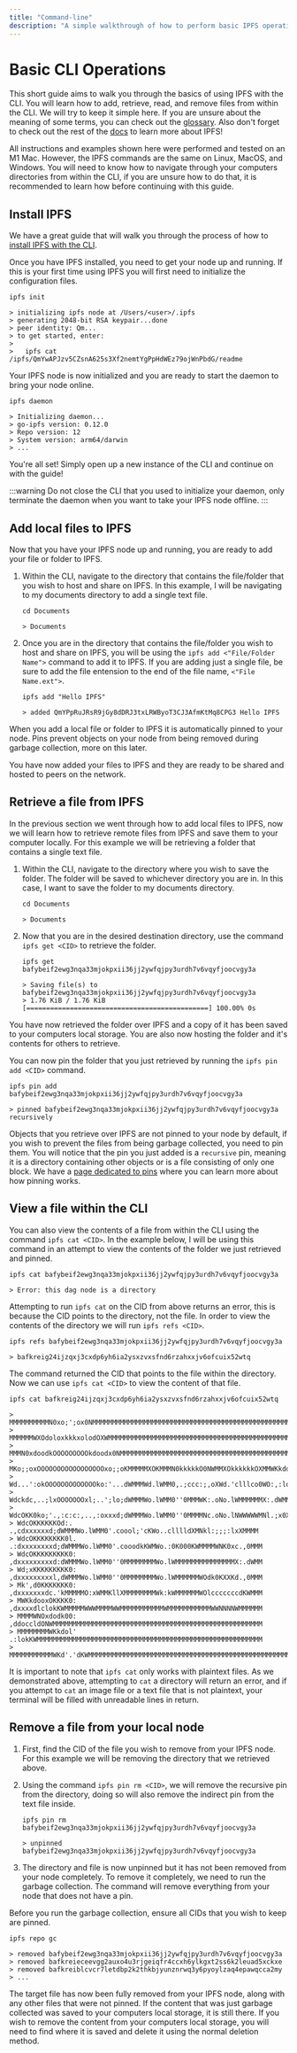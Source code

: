```yaml
---
title: "Command-line"
description: "A simple walkthrough of how to perform basic IPFS operations using the command-line."
---
```


# Basic CLI Operations

This short guide aims to walk you through the basics of using IPFS with the CLI. You will learn how to add, retrieve, read, and remove files from within the CLI. We will try to keep it simple here. If you are unsure about the meaning of some terms, you can check out the [glossary](../concepts/glossary.md/). Also don't forget to check out the rest of the [docs](../) to learn more about IPFS!

All instructions and examples shown here were performed and tested on an M1 Mac. However, the IPFS commands are the same on Linux, MacOS, and Windows. You will need to know how to navigate through your computers directories from within the CLI, if you are unsure how to do that, it is recommended to learn how before continuing with this guide.

## Install IPFS

We have a great guide that will walk you through the process of how to [install IPFS with the CLI](../install/command-line.md/).

Once you have IPFS installed, you need to get your node up and running. If this is your first time using IPFS you will first need to initialize the configuration files.

```shell
ipfs init

> initializing ipfs node at /Users/<user>/.ipfs
> generating 2048-bit RSA keypair...done
> peer identity: Qm...
> to get started, enter:
>
>   ipfs cat /ipfs/QmYwAPJzv5CZsnA625s3Xf2nemtYgPpHdWEz79ojWnPbdG/readme
```

Your IPFS node is now initialized and you are ready to start the daemon to bring your node online.

```shell
ipfs daemon

> Initializing daemon...
> go-ipfs version: 0.12.0
> Repo version: 12
> System version: arm64/darwin
> ...
```

You're all set! Simply open up a new instance of the CLI and continue on with the guide!

:::warning
Do not close the CLI that you used to initialize your daemon, only terminate the daemon when you want to take your IPFS node offline.
:::

## Add local files to IPFS

Now that you have your IPFS node up and running, you are ready to add your file or folder to IPFS.

1. Within the CLI, navigate to the directory that contains the file/folder that you wish to host and share on IPFS. In this example, I will be navigating to my documents directory to add a single text file.

    ```shell
    cd Documents

    > Documents
    ```

2. Once you are in the directory that contains the file/folder you wish to host and share on IPFS, you will be using the `ipfs add <"File/Folder Name">` command to add it to IPFS. If you are adding just a single file, be sure to add the file entension to the end of the file name, `<"File Name.ext">`.

    ```shell
    ipfs add "Hello IPFS"

    > added QmYPpRuJRsR9jGy8dDRJ3txLRWByoT3CJ3AfmKtMq8CPG3 Hello IPFS
    ```

When you add a local file or folder to IPFS it is automatically pinned to your node. Pins prevent objects on your node from being removed during garbage collection, more on this later.

You have now added your files to IPFS and they are ready to be shared and hosted to peers on the network.

## Retrieve a file from IPFS

In the previous section we went through how to add local files to IPFS, now we will learn how to retrieve remote files from IPFS and save them to your computer locally. For this example we will be retrieving a folder that contains a single text file.

1. Within the CLI, navigate to the directory where you wish to save the folder. The folder will be saved to whichever directory you are in. In this case, I want to save the folder to my documents directory.

    ```shell
    cd Documents

    > Documents
    ```

2. Now that you are in the desired destination directory, use the command `ipfs get <CID>` to retrieve the folder.

    ```shell
    ipfs get bafybeif2ewg3nqa33mjokpxii36jj2ywfqjpy3urdh7v6vqyfjoocvgy3a

    > Saving file(s) to bafybeif2ewg3nqa33mjokpxii36jj2ywfqjpy3urdh7v6vqyfjoocvgy3a
    > 1.76 KiB / 1.76 KiB [==============================================] 100.00% 0s
    ```

You have now retrieved the folder over IPFS and a copy of it has been saved to your computers local storage. You are also now hosting the folder and it's contents for others to retrieve.

You can now pin the folder that you just retrieved by running the `ipfs pin add <CID>` command.

```shell
ipfs pin add bafybeif2ewg3nqa33mjokpxii36jj2ywfqjpy3urdh7v6vqyfjoocvgy3a

> pinned bafybeif2ewg3nqa33mjokpxii36jj2ywfqjpy3urdh7v6vqyfjoocvgy3a recursively
```

Objects that you retrieve over IPFS are not pinned to your node by default, if you wish to prevent the files from being garbage collected, you need to pin them. You will notice that the pin you just added is a `recursive` pin, meaning it is a directory containing other objects or is a file consisting of only one block. We have a [page dedicated to pins](../how-to/pin-files/) where you can learn more about how pinning works.

## View a file within the CLI

You can also view the contents of a file from within the CLI using the command `ipfs cat <CID>`. In the example below, I will be using this command in an attempt to view the contents of the folder we just retrieved and pinned.

```shell
ipfs cat bafybeif2ewg3nqa33mjokpxii36jj2ywfqjpy3urdh7v6vqyfjoocvgy3a

> Error: this dag node is a directory
```

Attempting to run `ipfs cat` on the CID from above returns an error, this is because the CID points to the directory, not the file. In order to view the contents of the directory we will run `ipfs refs <CID>`.

```shell
ipfs refs bafybeif2ewg3nqa33mjokpxii36jj2ywfqjpy3urdh7v6vqyfjoocvgy3a

> bafkreig24ijzqxj3cxdp6yh6ia2ysxzvxsfnd6rzahxxjv6ofcuix52wtq
```

The command returned the CID that points to the file within the directory. Now we can use `ipfs cat <CID>` to view the content of that file.

```plaintext
ipfs cat bafkreig24ijzqxj3cxdp6yh6ia2ysxzvxsfnd6rzahxxjv6ofcuix52wtq

> MMMMMMMMMMN0xo;';ox0NMMMMMMMMMMMMMMMMMMMMMMMMMMMMMMMMMMMMMMMMMMMMMMMMMMMMMMMMMMM
> MMMMMMWXOdoloxkkkxolodOXWMMMMMMMMMMMMMMMMMMMMMMMMMMMMMMMMMMMMMMMMMMMMMMMMMMMMMMM
> MMMN0xdoodkOOOOOOOOOkdoodx0NMMMMMMMMMMMMMMMMMMMMMMMMMMMMMMMMMMMMMMMMMMMMMMMMMMMM
> MKo;;oxOOOOOOOOOOOOOOOOOxo;;oKMMMMMXOKMMMN0kkkkkO0NWMMXOkkkkkkOXMMWKkddddk0NMMMM
> Wd...':okOOOOOOOOOOOOOko:'...dWMMMWd.lWMM0,.;ccc:;,oXWd.'clllco0WO:,:loolcckWMMM
> Wdckdc,..;lxOOOOOOOxl;..';lo;dWMMMWo.lWMM0''0MMMWK:.oNo.lWMMMMMMX:.dWMMMMMWWMMMM
> WdcOKK0ko;'.,:c:c:,..,:oxxxd;dWMMMWo.lWMM0''0MMMMNc.oNo.lNWWWWWMNl.;x0XNWMMMMMMM
> WdcOKKKKKKOd:.   .,cdxxxxxxd;dWMMMWo.lWMM0'.coool;'cKWo..clllldXMNkl:;;;:lxXMMMM
> WdcOKKKKKKKK0l. .:dxxxxxxxxd;dWMMMWo.lWMM0'.cooodkKWMWo.:0K000KWMMMMWNK0xc.,0MMM
> WdcOKKKKKKKKK0: ,dxxxxxxxxxd:dWMMMWo.lWMM0''0MMMMMMMMWo.lWMMMMMMMMMMMMMMMX:.dWMM
> Wd;xKKKKKKKKK0: ,dxxxxxxxxxl,dWMMMWo.lWMM0''0MMMMMMMMWo.lWMMMMMMWOdk0KXXKd.,0MMM
> Mk',d0KKKKKKK0: ,dxxxxxxxdc.'kMMMMMO:xWMMKllXMMMMMMMMWk:kWMMMMMMWOlcccccccdKWMMM
> MWKkdooxOKKKK0: ,dxxxxdlclokKWMMMMMWWWMMMMWWMMMMMMMMMMMWMMMMMMMMMMMWWNNNNWMMMMMM
> MMMMWNOxdodk00: ,ddoccldONWMMMMMMMMMMMMMMMMMMMMMMMMMMMMMMMMMMMMMMMMMMMMMMMMMMMMM
> MMMMMMMMWKkdol' .:lokKWMMMMMMMMMMMMMMMMMMMMMMMMMMMMMMMMMMMMMMMMMMMMMMMMMMMMMMMMM
> MMMMMMMMMMMWKd'.'dKWMMMMMMMMMMMMMMMMMMMMMMMMMMMMMMMMMMMMMMMMMMMMMMMMMMMMMMMMMMMM
```

It is important to note that `ipfs cat` only works with plaintext files. As we demonstrated above, attempting to `cat` a directory will return an error, and if you attempt to `cat` an image file or a text file that is not plaintext, your terminal will be filled with unreadable lines in return.

## Remove a file from your local node

1. First, find the CID of the file you wish to remove from your IPFS node. For this example we will be removing the directory that we retrieved above.
2. Using the command `ipfs pin rm <CID>`, we will remove the recursive pin from the directory, doing so will also remove the indirect pin from the text file inside.

    ```shell
    ipfs pin rm bafybeif2ewg3nqa33mjokpxii36jj2ywfqjpy3urdh7v6vqyfjoocvgy3a

    > unpinned bafybeif2ewg3nqa33mjokpxii36jj2ywfqjpy3urdh7v6vqyfjoocvgy3a
    ```
3. The directory and file is now unpinned but it has not been removed from your node completely. To remove it completely, we need to run the garbage collection. The command will remove everything from your node that does not have a pin.

Before you run the garbage collection, ensure all CIDs that you wish to keep are pinned.

```shell
ipfs repo gc

> removed bafybeif2ewg3nqa33mjokpxii36jj2ywfqjpy3urdh7v6vqyfjoocvgy3a
> removed bafkreieceevgg2auxo4u3rjgeiqfr4ccxh6ylkgxt2ss6k2leuad5xckxe
> removed bafkreiblcvcr7letdbp2k2thkbjyunznrwq3y6pyoylzaq4epawqcca2my
> ...
```

The target file has now been fully removed from your IPFS node, along with any other files that were not pinned. If the content that was just garbage collected was saved to your computers local storage, it is still there. If you wish to remove the content from your computers local storage, you will need to find where it is saved and delete it using the normal deletion method.